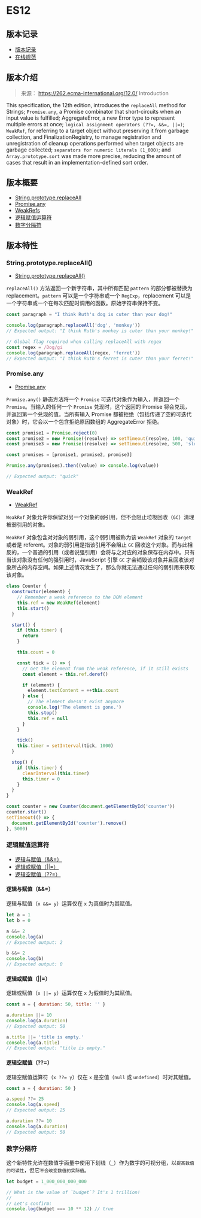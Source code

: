 # ES12

## 版本记录

- [版本记录](https://github.com/tc39/ecma262/releases/tag/es2021)
- [在线规范](https://262.ecma-international.org/12.0/)

## 版本介绍

> 来源： https://262.ecma-international.org/12.0/ Introduction

This specification, the 12th edition, introduces the `replaceAll` method for Strings; `Promise.any`, a Promise combinator that short-circuits when an input value is fulfilled; AggregateError, a new Error type to represent multiple errors at once; `logical assignment operators (??=, &&=, ||=)`; `WeakRef`, for referring to a target object without preserving it from garbage collection, and FinalizationRegistry, to manage registration and unregistration of cleanup operations performed when target objects are garbage collected; `separators for numeric literals (1_000)`; and `Array.prototype.sort` was made more precise, reducing the amount of cases that result in an implementation-defined sort order.

## 版本概要

- [String.prototype.replaceAll](https://github.com/tc39/proposal-string-replaceall)
- [Promise.any](https://github.com/tc39/proposal-promise-any)
- [WeakRefs](https://github.com/tc39/proposal-weakrefs)
- [逻辑赋值运算符](https://github.com/tc39/proposal-logical-assignment)
- [数字分隔符](https://github.com/tc39/proposal-numeric-separator)

## 版本特性

### String.prototype.replaceAll()

- [String.prototype.replaceAll()](https://developer.mozilla.org/zh-CN/docs/Web/JavaScript/Reference/Global_Objects/String/replaceAll)

`replaceAll()` 方法返回一个新字符串，其中所有匹配 `pattern` 的部分都被替换为 replacement。`pattern` 可以是一个字符串或一个 `RegExp`，replacement 可以是一个字符串或一个在每次匹配时调用的函数。原始字符串保持不变。

```js
const paragraph = "I think Ruth's dog is cuter than your dog!"

console.log(paragraph.replaceAll('dog', 'monkey'))
// Expected output: "I think Ruth's monkey is cuter than your monkey!"

// Global flag required when calling replaceAll with regex
const regex = /Dog/gi
console.log(paragraph.replaceAll(regex, 'ferret'))
// Expected output: "I think Ruth's ferret is cuter than your ferret!"
```

### Promise.any

- [Promise.any](https://developer.mozilla.org/zh-CN/docs/Web/JavaScript/Reference/Global_Objects/Promise/any)

`Promise.any()` 静态方法将一个 `Promise` 可迭代对象作为输入，并返回一个 `Promise`。当输入的任何一个 `Promise` 兑现时，这个返回的 Promise 将会兑现，并返回第一个兑现的值。当所有输入 Promise 都被拒绝（包括传递了空的可迭代对象）时，它会以一个包含拒绝原因数组的 AggregateError 拒绝。

```js
const promise1 = Promise.reject(0)
const promise2 = new Promise((resolve) => setTimeout(resolve, 100, 'quick'))
const promise3 = new Promise((resolve) => setTimeout(resolve, 500, 'slow'))

const promises = [promise1, promise2, promise3]

Promise.any(promises).then((value) => console.log(value))

// Expected output: "quick"
```

### WeakRef

- [WeakRef](https://developer.mozilla.org/zh-CN/docs/Web/JavaScript/Reference/Global_Objects/WeakRef)

`WeakRef` 对象允许你保留对另一个对象的弱引用，但不会阻止垃圾回收（`GC`）清理被弱引用的对象。

`WeakRef` 对象包含对对象的弱引用，这个弱引用被称为该 `WeakRef` 对象的 `target` 或者是 referent。对象的弱引用是指该引用不会阻止 `GC` 回收这个对象。而与此相反的，一个普通的引用（或者说强引用）会将与之对应的对象保存在内存中。只有当该对象没有任何的强引用时，JavaScript 引擎 `GC` 才会销毁该对象并且回收该对象所占的内存空间。如果上述情况发生了，那么你就无法通过任何的弱引用来获取该对象。

```js
class Counter {
  constructor(element) {
    // Remember a weak reference to the DOM element
    this.ref = new WeakRef(element)
    this.start()
  }

  start() {
    if (this.timer) {
      return
    }

    this.count = 0

    const tick = () => {
      // Get the element from the weak reference, if it still exists
      const element = this.ref.deref()

      if (element) {
        element.textContent = ++this.count
      } else {
        // The element doesn't exist anymore
        console.log('The element is gone.')
        this.stop()
        this.ref = null
      }
    }

    tick()
    this.timer = setInterval(tick, 1000)
  }

  stop() {
    if (this.timer) {
      clearInterval(this.timer)
      this.timer = 0
    }
  }
}

const counter = new Counter(document.getElementById('counter'))
counter.start()
setTimeout(() => {
  document.getElementById('counter').remove()
}, 5000)
```

### 逻辑赋值运算符

- [逻辑与赋值（&&=）](https://developer.mozilla.org/zh-CN/docs/Web/JavaScript/Reference/Operators/Logical_AND_assignment)
- [逻辑或赋值（||=）](https://developer.mozilla.org/zh-CN/docs/Web/JavaScript/Reference/Operators/Logical_OR_assignment)
- [逻辑空赋值（??=）](https://developer.mozilla.org/zh-CN/docs/Web/JavaScript/Reference/Operators/Nullish_coalescing_assignment)

#### 逻辑与赋值（&&=）

逻辑与赋值（`x &&= y`）运算仅在 `x` 为真值时为其赋值。

```js
let a = 1
let b = 0

a &&= 2
console.log(a)
// Expected output: 2

b &&= 2
console.log(b)
// Expected output: 0
```

#### 逻辑或赋值（||=）

逻辑或赋值（`x ||= y`）运算仅在 `x` 为假值时为其赋值。

```js
const a = { duration: 50, title: '' }

a.duration ||= 10
console.log(a.duration)
// Expected output: 50

a.title ||= 'title is empty.'
console.log(a.title)
// Expected output: "title is empty."
```

#### 逻辑空赋值（??=）

逻辑空赋值运算符（`x ??= y`）仅在 `x` 是空值（`null` 或 `undefined`）时对其赋值。

```js
const a = { duration: 50 }

a.speed ??= 25
console.log(a.speed)
// Expected output: 25

a.duration ??= 10
console.log(a.duration)
// Expected output: 50
```

### 数字分隔符

这个新特性允许在数值字面量中使用下划线（`_`）作为数字的可视分组，以`提高数值的可读性`，但它`不会改变数值的实际值`。

```js
let budget = 1_000_000_000_000

// What is the value of `budget`? It's 1 trillion!
//
// Let's confirm:
console.log(budget === 10 ** 12) // true
```
